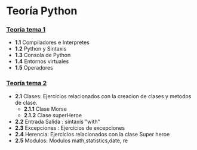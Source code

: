 # Teoría Python

### [Teoría tema 1](https://github.com/IvanPerez9/Programming-Paradigms/blob/master/Python/TEORIA/TeoriaT1.md)

* __1.1__ Compiladores e Interpretes
* __1.2__ Python y Sintaxis
* __1.3__ Consola de Python
* __1.4__ Entornos virtuales
* __1.5__ Operadores


### [Teoría tema 2](https://github.com/IvanPerez9/Programming-Paradigms/blob/master/Python/TEORIA/TeoriaT1.md)

* __2.1__ Clases: Ejercicios relacionados con la creacion de clases y metodos de clase.
  * __2.1.1__ Clase Morse
  * __2.1.2__ Clase superHeroe
* __2.2__ Entrada Salida : sintaxis "with"
* __2.3__ Excepciones : Ejercicios de excepciones
* __2.4__ Herencia: Ejercicios relacionados con la clase Super heroe
* __2.5__ Modulos: Modulos math,statistics,date, re
